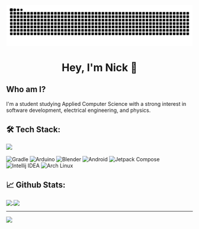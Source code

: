 <p align="center">
  <picture>
    <img alt="github-snake" src="https://raw.githubusercontent.com/zt64/zt64/refs/heads/output/github-contribution-grid-snake-dark.svg" />
  </picture>
</p>

<h1 align="center">Hey, I'm Nick 👋</h1>

## Who am I?

I'm a student studying Applied Computer Science with a strong interest in software development, electrical engineering, and physics.

## 🛠️ Tech Stack:

![](https://skillicons.dev/icons?i=js,ts,html,css,kotlin,java,c,cpp,cs,lua)

<p>
  <img alt="Gradle" src="https://img.shields.io/badge/-Gradle-black?style=for-the-badge&logo=gradle&logoColor=white" />
  <img alt="Arduino" src="https://img.shields.io/badge/-Arduino-blue?style=for-the-badge&logo=arduino&logoColor=white" />
  <img alt="Blender" src="https://img.shields.io/badge/-Blender-orange?style=for-the-badge&logo=blender&logoColor=white" />
  <img alt="Android" src="https://img.shields.io/badge/-Android-brightgreen?style=for-the-badge&logo=android&logoColor=white" />
  <img alt="Jetpack Compose" src="https://img.shields.io/badge/-Jetpack%20Compose-green?style=for-the-badge&logo=jetpack-compose&logoColor=white" />
  <img alt="Intellij IDEA" src="https://img.shields.io/badge/-Intellij%20IDEA-black?style=for-the-badge&logo=intellij-idea&logoColor=white" />
  <img alt="Arch Linux" src="https://img.shields.io/badge/-Arch%20Linux-blue?style=for-the-badge&logo=arch-linux&logoColor=white" />
</p>

## 📈 Github Stats:

<a href="https://github.com/anuraghazra/github-readme-stats">
  <img align="center" src="https://github-readme-stats.vercel.app/api?username=zt64&show_icons=true&theme=catppuccin_mocha" />
</a>
<a href="https://github.com/anuraghazra/github-readme-stats">
  <img align="center" src="https://github-readme-stats.vercel.app/api/top-langs/?username=zt64&show_icons=true&theme=catppuccin_mocha&layout=compact&langs_count=8" />
</a>

---

![](https://komarev.com/ghpvc/?username=zt64&style=for-the-badge)
